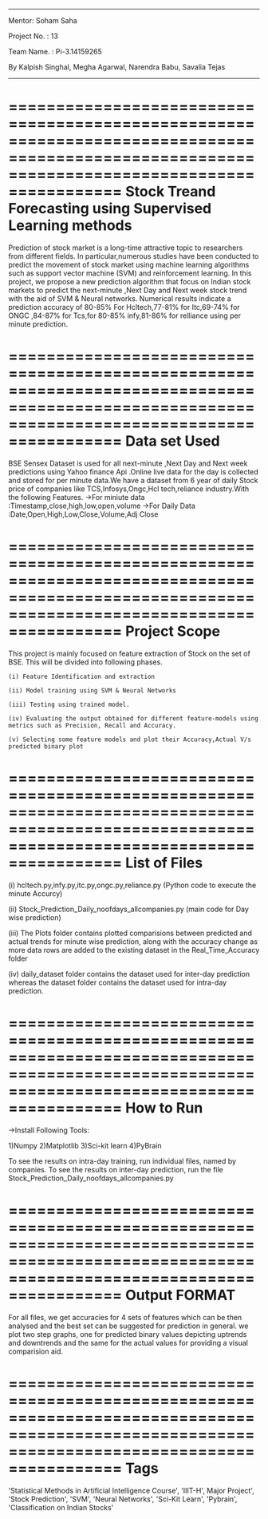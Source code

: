 ____________________________________________________________________________________________________________________________________________
Mentor: Soham Saha

Project No. : 13

Team Name. : Pi-3.14159265 

By Kalpish Singhal, Megha Agarwal, Narendra Babu, Savalia Tejas
____________________________________________________________________________________________________________________________________________

==============================================================================================================================================
Stock Treand Forecasting   using   Supervised   Learning  methods
==============================================================================================================================================
Prediction of stock market is a long-time attractive topic to researchers from different fields. In particular,numerous studies have been conducted to predict the movement of stock market using machine learning algorithms such as support vector machine (SVM) and reinforcement learning. 
 In this project, we propose a new prediction algorithm that focus on Indian stock markets to predict the next-minute ,Next Day and Next week stock trend with the aid of SVM & Neural networks. Numerical results indicate a prediction accuracy of 80-85% For Hcltech,77-81% for Itc,69-74% for ONGC ,84-87% for Tcs,for 80-85% infy,81-86% for relliance using per minute prediction. 


==============================================================================================================================================
Data set Used
==============================================================================================================================================
BSE Sensex Dataset is used for all next-minute ,Next Day and Next week predictions using Yahoo finance Api .Online live data for the day is collected and stored for per minute data.We have a dataset from 6 year of daily Stock price of companies like TCS,Infosys,Ongc,Hcl tech,reliance industry.With the following Features.
->For miniute data :Timestamp,close,high,low,open,volume
->For Daily Data :Date,Open,High,Low,Close,Volume,Adj Close


==============================================================================================================================================
Project Scope
==============================================================================================================================================
This project is mainly focused on feature extraction  of Stock on the set of BSE. This will be divided into following  phases.

	(i) Feature Identification and extraction
	
	(ii) Model training using SVM & Neural Networks
	
	(iii) Testing using trained model.
	
	(iv) Evaluating the output obtained for different feature-models using metrics such as Precision, Recall and Accuracy.
	
	(v) Selecting some feature models and plot their Accuracy,Actual V/s predicted binary plot 

==============================================================================================================================================
List of Files 
==============================================================================================================================================

(i) hcltech.py,infy.py,itc.py,ongc.py,reliance.py (Python code to execute the minute Accurcy)

(ii) Stock_Prediction_Daily_noofdays_allcompanies.py (main code for Day wise prediction)

(iii) The Plots folder contains plotted comparisions between predicted and actual trends for minute wise prediction, along with the accuracy change as more data rows are added to the existing dataset in the Real_Time_Accuracy folder 

(iv) daily_dataset folder contains the dataset used for inter-day prediction whereas the dataset folder contains the dataset used for intra-day prediction.



==============================================================================================================================================
How to Run  
==============================================================================================================================================
->Install Following Tools:
	
1)Numpy
2)Matplotlib
3)Sci-kit learn
4)PyBrain

To see the results on intra-day training, run individual files, named by companies.
To see the results on inter-day prediction, run the file Stock_Prediction_Daily_noofdays_allcompanies.py


==============================================================================================================================================
Output FORMAT
==============================================================================================================================================
For all files, we get accuracies for 4 sets of features which can be then analysed and the best set can be suggested for prediction in general. 
we plot two step graphs, one for predicted binary values depicting uptrends and downtrends and the same for the actual values for providing a visual comparision aid.



==============================================================================================================================================
Tags
==============================================================================================================================================
'Statistical Methods in Artificial Intelligence Course', 'IIIT-H', Major Project', 'Stock Prediction', 'SVM', 'Neural Networks', 'Sci-Kit Learn', 'Pybrain', 'Classification on Indian Stocks'
